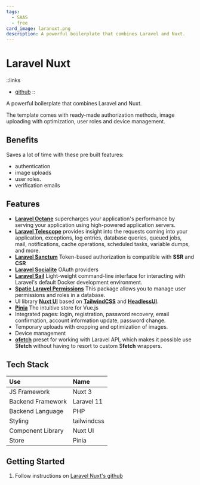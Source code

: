 ```yaml
---
tags:
  - SAAS
  - free
card_image: laranuxt.png
description: A powerful boilerplate that combines Laravel and Nuxt.
---
```


# Laravel Nuxt

::links
+ [github](https://github.com/k2so-dev/laravel-nuxt)
::

A powerful boilerplate that combines Laravel and Nuxt.

The template comes with ready-made authorization methods, image uploading with optimization, user roles and device management.

## Benefits
Saves a lot of time with these pre built features:
+ authentication
+ image uploads
+ user roles.
+ verification emails

## Features
 - [**Laravel Octane**](https://laravel.com/docs/11.x/octane) supercharges your application's performance by serving your application using high-powered application servers.
 - [**Laravel Telescope**](https://laravel.com/docs/11.x/telescope) provides insight into the requests coming into your application, exceptions, log entries, database queries, queued jobs, mail, notifications, cache operations, scheduled tasks, variable dumps, and more.
 - [**Laravel Sanctum**](https://laravel.com/docs/11.x/sanctum) Token-based authorization is compatible with **SSR** and **CSR**
 - [**Laravel Socialite**](https://laravel.com/docs/11.x/socialite) OAuth providers
 - [**Laravel Sail**](https://laravel.com/docs/11.x/sail) Light-weight command-line interface for interacting with Laravel's default Docker development environment.
 - [**Spatie Laravel Permissions**](https://spatie.be/docs/laravel-permission/v6/introduction) This package allows you to manage user permissions and roles in a database.
 - UI library [**Nuxt UI**](https://ui.nuxt.com/) based on [**TailwindCSS**](https://tailwindui.com/) and [**HeadlessUI**](https://headlessui.com/).
 - [**Pinia**](https://pinia.vuejs.org/ssr/nuxt.html) The intuitive store for Vue.js
 - Integrated pages: login, registration, password recovery, email confirmation, account information update, password change.
 - Temporary uploads with cropping and optimization of images.
 - Device management
 - [**ofetch**](https://github.com/unjs/ofetch) preset for working with Laravel API, which makes it possible
use $**fetch** without having to resort to custom $**fetch** wrappers.


## Tech Stack

| Use | Name |
|:--- |:---- |
| JS Framework | Nuxt 3 |
| Backend Framework | Laravel 11 |
| Backend Language | PHP |
| Styling | tailwindcss |
| Component Library | Nuxt UI |
| Store | Pinia |

## Getting Started

1. Follow instructions on [Laravel Nuxt's github](https://github.com/k2so-dev/laravel-nuxt)